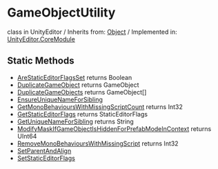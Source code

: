 # GameObjectUtility
class in UnityEditor
 / Inherits from: <a href="https://docs.unity3d.com/6000.1/Documentation/ScriptReference/Object.html">Object</a> / Implemented in: <a href="https://docs.unity3d.com/6000.1/Documentation/ScriptReference/UnityEditor.CoreModule.html">UnityEditor.CoreModule</a>

## Static Methods
- <a href="https://docs.unity3d.com/6000.1/Documentation/ScriptReference/GameObjectUtility.AreStaticEditorFlagsSet.html">AreStaticEditorFlagsSet</a> returns Boolean
- <a href="https://docs.unity3d.com/6000.1/Documentation/ScriptReference/GameObjectUtility.DuplicateGameObject.html">DuplicateGameObject</a> returns GameObject
- <a href="https://docs.unity3d.com/6000.1/Documentation/ScriptReference/GameObjectUtility.DuplicateGameObjects.html">DuplicateGameObjects</a> returns GameObject[]
- <a href="https://docs.unity3d.com/6000.1/Documentation/ScriptReference/GameObjectUtility.EnsureUniqueNameForSibling.html">EnsureUniqueNameForSibling</a>
- <a href="https://docs.unity3d.com/6000.1/Documentation/ScriptReference/GameObjectUtility.GetMonoBehavioursWithMissingScriptCount.html">GetMonoBehavioursWithMissingScriptCount</a> returns Int32
- <a href="https://docs.unity3d.com/6000.1/Documentation/ScriptReference/GameObjectUtility.GetStaticEditorFlags.html">GetStaticEditorFlags</a> returns StaticEditorFlags
- <a href="https://docs.unity3d.com/6000.1/Documentation/ScriptReference/GameObjectUtility.GetUniqueNameForSibling.html">GetUniqueNameForSibling</a> returns String
- <a href="https://docs.unity3d.com/6000.1/Documentation/ScriptReference/GameObjectUtility.ModifyMaskIfGameObjectIsHiddenForPrefabModeInContext.html">ModifyMaskIfGameObjectIsHiddenForPrefabModeInContext</a> returns UInt64
- <a href="https://docs.unity3d.com/6000.1/Documentation/ScriptReference/GameObjectUtility.RemoveMonoBehavioursWithMissingScript.html">RemoveMonoBehavioursWithMissingScript</a> returns Int32
- <a href="https://docs.unity3d.com/6000.1/Documentation/ScriptReference/GameObjectUtility.SetParentAndAlign.html">SetParentAndAlign</a>
- <a href="https://docs.unity3d.com/6000.1/Documentation/ScriptReference/GameObjectUtility.SetStaticEditorFlags.html">SetStaticEditorFlags</a>
